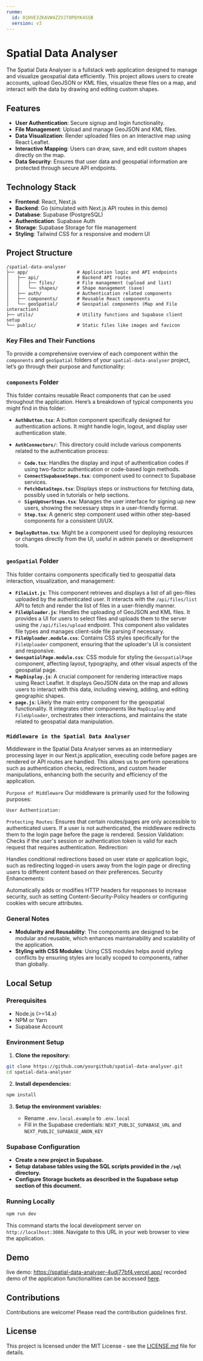 ```yaml
---
runme:
  id: 01HVE3ZKAVW4ZZVJT0PQYK4SSB
  version: v3
---
```


# Spatial Data Analyser

The Spatial Data Analyser is a fullstack web application designed to manage and visualize geospatial data efficiently. This project allows users to create accounts, upload GeoJSON or KML files, visualize these files on a map, and interact with the data by drawing and editing custom shapes.

## Features

- **User Authentication**: Secure signup and login functionality.
- **File Management**: Upload and manage GeoJSON and KML files.
- **Data Visualization**: Render uploaded files on an interactive map using React Leaflet.
- **Interactive Mapping**: Users can draw, save, and edit custom shapes directly on the map.
- **Data Security**: Ensures that user data and geospatial information are protected through secure API endpoints.

## Technology Stack

- **Frontend**: React, Next.js
- **Backend**: Go (simulated with Next.js API routes in this demo)
- **Database**: Supabase (PostgreSQL)
- **Authentication**: Supabase Auth
- **Storage**: Supabase Storage for file management
- **Styling**: Tailwind CSS for a responsive and modern UI

## Project Structure

```plaintext {"id":"01HVE67WJ252J93HVFGKJR8Y02"}
/spatial-data-analyser
├── app/                  # Application logic and API endpoints
│   ├── api/              # Backend API routes
│   │   ├── files/        # File management (upload and list)
│   │   └── shapes/       # Shape management (save)
│   ├── auth/             # Authentication related components
│   ├── components/       # Reusable React components
│   └── geoSpatial/       # Geospatial components (Map and File interaction)
├── utils/                # Utility functions and Supabase client setup
└── public/               # Static files like images and favicon
```

### Key Files and Their Functions

To provide a comprehensive overview of each component within the `components` and `geoSpatial` folders of your `spatial-data-analyser` project, let’s go through their purpose and functionality:

### `components` Folder

This folder contains reusable React components that can be used throughout the application. Here’s a breakdown of typical components you might find in this folder:

- **`AuthButton.tsx`**: A button component specifically designed for authentication actions. It might handle login, logout, and display user authentication state.
- **`AuthConnectors/`**: This directory could include various components related to the authentication process:

   - **`Code.tsx`**: Handles the display and input of authentication codes if using two-factor authentication or code-based login methods.
   - **`ConnectSupabaseSteps.tsx`**: component used to connect to Supabase services.
   - **`FetchDataSteps.tsx`**: Displays steps or instructions for fetching data, possibly used in tutorials or help sections.
   - **`SignUpUserSteps.tsx`**: Manages the user interface for signing up new users, showing the necessary steps in a user-friendly format.
   - **`Step.tsx`**: A generic step component used within other step-based components for a consistent UI/UX.

- **`DeployButton.tsx`**: Might be a component used for deploying resources or changes directly from the UI, useful in admin panels or development tools.

### `geoSpatial` Folder

This folder contains components specifically tied to geospatial data interaction, visualization, and management:

- **`FileList.js`**: This component retrieves and displays a list of all geo-files uploaded by the authenticated user. It interacts with the `/api/files/list` API to fetch and render the list of files in a user-friendly manner.
- **`FileUploader.js`**: Handles the uploading of GeoJSON and KML files. It provides a UI for users to select files and uploads them to the server using the `/api/files/upload` endpoint. This component also validates file types and manages client-side file parsing if necessary.
- **`FileUploader.module.css`**: Contains CSS styles specifically for the `FileUploader` component, ensuring that the uploader's UI is consistent and responsive.
- **`GeospatialPage.module.css`**: CSS module for styling the `GeospatialPage` component, affecting layout, typography, and other visual aspects of the geospatial page.
- **`MapDisplay.js`**: A crucial component for rendering interactive maps using React Leaflet. It displays GeoJSON data on the map and allows users to interact with this data, including viewing, adding, and editing geographic shapes.
- **`page.js`**: Likely the main entry component for the geospatial functionality. It integrates other components like `MapDisplay` and `FileUploader`, orchestrates their interactions, and maintains the state related to geospatial data manipulation.

### `Middleware in the Spatial Data Analyser`

Middleware in the Spatial Data Analyser serves as an intermediary processing layer in our Next.js application, executing code before pages are rendered or API routes are handled. This allows us to perform operations such as authentication checks, redirections, and custom header manipulations, enhancing both the security and efficiency of the application.

`Purpose of Middleware`
Our middleware is primarily used for the following purposes:

`User Authentication:`

`Protecting Routes`: Ensures that certain routes/pages are only accessible to authenticated users. If a user is not authenticated, the middleware redirects them to the login page before the page is rendered.
Session Validation: Checks if the user's session or authentication token is valid for each request that requires authentication.
Redirection:

Handles conditional redirections based on user state or application logic, such as redirecting logged-in users away from the login page or directing users to different content based on their preferences.
Security Enhancements:

Automatically adds or modifies HTTP headers for responses to increase security, such as setting Content-Security-Policy headers or configuring cookies with secure attributes.

### General Notes

- **Modularity and Reusability**: The components are designed to be modular and reusable, which enhances maintainability and scalability of the application.
- **Styling with CSS Modules**: Using CSS modules helps avoid styling conflicts by ensuring styles are locally scoped to components, rather than globally.

## Local Setup

### Prerequisites

- Node.js (>=14.x)
- NPM or Yarn
- Supabase Account

### Environment Setup

1. **Clone the repository:**

```bash {"id":"01HVE67WJ252J93HVFGNMYR62A"}
git clone https://github.com/yourgithub/spatial-data-analyser.git
cd spatial-data-analyser
```

2. **Install dependencies:**

```bash {"id":"01HVE67WJ252J93HVFGPEVZA0M"}
npm install
```

3. **Setup the environment variables:**

   - Rename `.env.local.example` to `.env.local`
   - Fill in the Supabase credentials: `NEXT_PUBLIC_SUPABASE_URL` and `NEXT_PUBLIC_SUPABASE_ANON_KEY`

### Supabase Configuration

- **Create a new project in Supabase.**
- **Setup database tables using the SQL scripts provided in the `/sql` directory.**
- **Configure Storage buckets as described in the Supabase setup section of this document.**

### Running Locally

```bash {"id":"01HVE67WJ252J93HVFGRG4E924"}
npm run dev
```

This command starts the local development server on `http://localhost:3000`. Navigate to this URL in your web browser to view the application.

## Demo
live demo: https://spatial-data-analyser-4udj77bf4.vercel.app/
recorded demo of the application functionalities can be accessed [here](https://www.veed.io/view/25100b7e-5c3d-4ef1-be82-0028fe0e8970?panel=share).

## Contributions

Contributions are welcome! Please read the contribution guidelines first.

## License

This project is licensed under the MIT License - see the [LICENSE.md](LICENSE) file for details.
